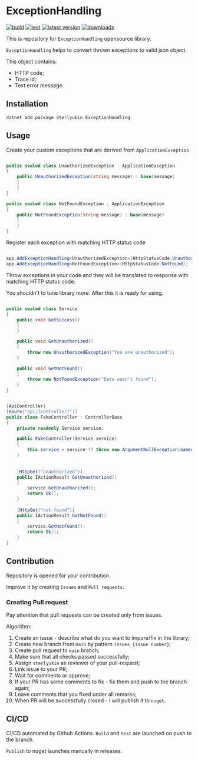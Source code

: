 # ExceptionHandling

[![build](https://github.com/sterlyukin/ExceptionHandling/actions/workflows/build.yml/badge.svg)](https://github.com/sterlyukin/ExceptionHandling/actions/workflows/build.yml)
[![test](https://github.com/sterlyukin/ExceptionHandling/actions/workflows/test.yml/badge.svg)](https://github.com/sterlyukin/ExceptionHandling/actions/workflows/test.yml)
[![latest version](https://img.shields.io/nuget/v/Sterlyukin.ExceptionHandling)](https://www.nuget.org/packages/Sterlyukin.ExceptionHandling)
[![downloads](https://img.shields.io/nuget/dt/Sterlyukin.ExceptionHandling)](https://www.nuget.org/packages/Sterlyukin.ExceptionHandling)

This is repository for `ExceptionHandling` opensource library.

`ExceptionHandling` helps to convert thrown exceptions to valid json object.

This object contains:
- HTTP code;
- Trace id;
- Text error message.

## Installation

```
dotnet add package Sterlyukin.ExceptionHandling
```

## Usage

Create your custom exceptions that are derived from `ApplicationException`

```csharp

public sealed class UnauthorizedException : ApplicationException
{
    public UnauthorizedException(string message) : base(message)
    {
    }
}

public sealed class NotFoundException : ApplicationException
{
    public NotFoundException(string message) : base(message)
    {
    }
}

```

Register each exception with matching HTTP status code

```csharp

app.AddExceptionHandling<UnauthorizedException>(HttpStatusCode.Unauthorized);
app.AddExceptionHandling<NotFoundException>(HttpStatusCode.NotFound);

```

Throw exceptions in your code and they will be translated to response with matching HTTP status code.

You shouldn't to tune library more. After this it is ready for using.

```csharp

public sealed class Service
{
    public void GetSuccess()
    {
    }

    public void GetUnauthorized()
    {
        throw new UnauthorizedException("You are unauthorized");
    }

    public void GetNotFound()
    {
        throw new NotFoundException("Data wasn't found");
    }
}

```

```csharp

[ApiController]
[Route("api/[controller]")]
public class FakeController : ControllerBase
{
    private readonly Service service;

    public FakeController(Service service)
    {
        this.service = service ?? throw new ArgumentNullException(nameof(service));
    }
    
    
    [HttpGet("unauthorized")]
    public IActionResult GetUnauthorized()
    {
        service.GetUnauthorized();
        return Ok();
    }
    
    [HttpGet("not-found")]
    public IActionResult GetNotFound()
    {
        service.GetNotFound();
        return Ok();
    }
}

```

## Contribution

Repository is opened for your contribution.

Improve it by creating `Issues` and `Pull requests`.

### Creating Pull request

Pay attention that pull requests can be created only from issues.

Algorithm:

1) Create an issue - describe what do you want to impore/fix in the library;
2) Create new branch from `main` by pattern `issues_{issue number}`;
3) Create pull request to `main` branch;
4) Make sure that all checks passed successfully;
5) Assign `sterlyukin` as reviewer of your pull-request;
6) Link issue to your PR;
7) Wait for comments or approve;
8) If your PR has some comments to fix - fix them and push to the branch again;
9) Leave comments that you fixed under all remarks;
10) When PR will be successfully closed - I will publish it to `nuget`.

## CI/CD

CI/CD automated by Github Actions.
`Build` and `test` are launched  on push to the branch.

`Publish` to nuget launches manually in releases.